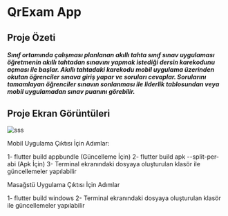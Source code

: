# QrExam App


## **Proje Özeti**

##### Sınıf ortamında çalışması planlanan akıllı tahta sınıf sınav uygulaması öğretmenin akıllı tahtadan sınavını yapmak istediği dersin karekodunu açması ile başlar. Akıllı tahtadaki karekodu mobil uygulama üzerinden okutan öğrenciler sınava giriş yapar ve soruları cevaplar. Sorularını tamamlayan öğrenciler sınavın sonlanması ile liderlik tablosundan veya mobil uygulamadan sınav puanını görebilir.


## **Proje Ekran Görüntüleri**

![sss](https://user-images.githubusercontent.com/47665779/193897983-d86e24e6-23db-4bc5-9145-cb9ae7c5a65f.png)










Mobil Uygulama Çıktısı İçin Adımlar:

1- flutter build appbundle (Güncelleme İçin)
2- flutter build apk --split-per-abi (Apk İçin)
3- Terminal ekranındaki dosyaya oluşturulan klasör ile güncellemeler yapılabilir

Masağstü Uygulama Çıktısı İçin Adımlar

1- flutter build windows 
2- Terminal ekranındaki dosyaya oluşturulan klasör ile güncellemeler yapılabilir

